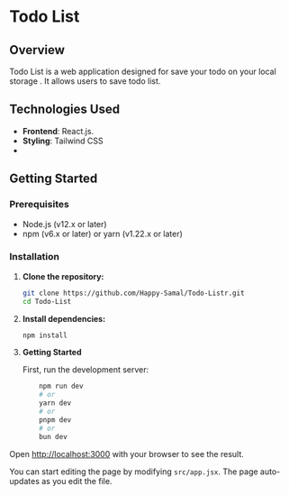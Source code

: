 # Todo List

## Overview

Todo List is a web application designed for save your todo on your local storage . It allows users to save todo list.

## Technologies Used

- **Frontend**: React.js.  
- **Styling**: Tailwind CSS
- 
## Getting Started

### Prerequisites

- Node.js (v12.x or later)
- npm (v6.x or later) or yarn (v1.22.x or later)

### Installation

1. **Clone the repository:**

   ```sh
   git clone https://github.com/Happy-Samal/Todo-Listr.git
   cd Todo-List
    ```

1. **Install dependencies:**

   ```sh
   npm install

   ```

 4. **Getting Started**

    First, run the development server:

    ```sh
        npm run dev
        # or
        yarn dev
        # or
        pnpm dev
        # or
        bun dev
     ```

Open [http://localhost:3000](http://localhost:3000) with your browser to see the result.

You can start editing the page by modifying `src/app.jsx`. The page auto-updates as you edit the file.
